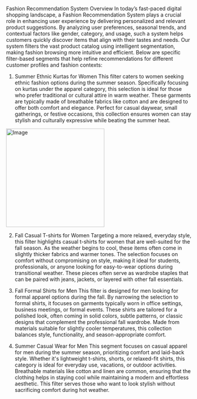 
Fashion Recommendation System Overview
In today’s fast-paced digital shopping landscape, a Fashion Recommendation System plays a crucial role in enhancing user experience by delivering personalized and relevant product suggestions. By analyzing user preferences, seasonal trends, and contextual factors like gender, category, and usage, such a system helps customers quickly discover items that align with their tastes and needs. Our system filters the vast product catalog using intelligent segmentation, making fashion browsing more intuitive and efficient. Below are specific filter-based segments that help refine recommendations for different customer profiles and fashion contexts:

1. Summer Ethnic Kurtas for Women
This filter caters to women seeking ethnic fashion options during the summer season. Specifically focusing on kurtas under the apparel category, this selection is ideal for those who prefer traditional or cultural attire in warm weather. These garments are typically made of breathable fabrics like cotton and are designed to offer both comfort and elegance. Perfect for casual daywear, small gatherings, or festive occasions, this collection ensures women can stay stylish and culturally expressive while beating the summer heat.

<img width="267" alt="Image" src="https://github.com/user-attachments/assets/76bf1605-d12b-4bdd-abd0-8292ec964157" />

2. Fall Casual T-shirts for Women
Targeting a more relaxed, everyday style, this filter highlights casual t-shirts for women that are well-suited for the fall season. As the weather begins to cool, these items often come in slightly thicker fabrics and warmer tones. The selection focuses on comfort without compromising on style, making it ideal for students, professionals, or anyone looking for easy-to-wear options during transitional weather. These pieces often serve as wardrobe staples that can be paired with jeans, jackets, or layered with other fall essentials.


3. Fall Formal Shirts for Men
This filter is designed for men looking for formal apparel options during the fall. By narrowing the selection to formal shirts, it focuses on garments typically worn in office settings, business meetings, or formal events. These shirts are tailored for a polished look, often coming in solid colors, subtle patterns, or classic designs that complement the professional fall wardrobe. Made from materials suitable for slightly cooler temperatures, this collection balances style, functionality, and season-appropriate comfort.

4. Summer Casual Wear for Men
This segment focuses on casual apparel for men during the summer season, prioritizing comfort and laid-back style. Whether it's lightweight t-shirts, shorts, or relaxed-fit shirts, this category is ideal for everyday use, vacations, or outdoor activities. Breathable materials like cotton and linen are common, ensuring that the clothing helps in staying cool while maintaining a modern and effortless aesthetic. This filter serves those who want to look stylish without sacrificing comfort during hot weather.



